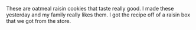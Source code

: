 These are oatmeal raisin cookies that taste really good.
I made these yesterday and my family really likes them.
I got the recipe off of a raisin box that we got from the store.